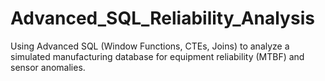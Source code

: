 # Advanced_SQL_Reliability_Analysis
Using Advanced SQL (Window Functions, CTEs, Joins) to analyze a simulated manufacturing database for equipment reliability (MTBF) and sensor anomalies.
